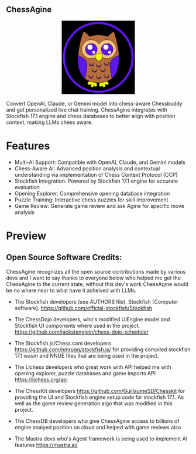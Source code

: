 ## ChessAgine

<p align="center">
  <img src="/public/static/images/agineowl.png" alt="ChessAgine" width="200"/>
</p>

Convert OpenAI, Claude, or Gemini model into chess-aware Chessbuddy and get personalized live chat training. ChessAgine integrates with Stockfish 17.1 engine and chess databases to better align with position context, making LLMs chess aware.

# Features

- Multi-AI Support: Compatible with OpenAI, Claude, and Gemini models
- Chess-Aware AI: Advanced position analysis and contextual understanding via implementation of Chess Context Protocol (CCP)
- Stockfish Integration: Powered by Stockfish 17.1 engine for accurate evaluation
- Opening Explorer: Comprehensive opening database integration
- Puzzle Training: Interactive chess puzzles for skill improvement
- Game Review: Generate game review and ask Agine for specific move analysis

# Preview





## Open Source Software Credits:

ChessAgine recognizes all the open source contributions made by various devs and I want to say thanks to everyone below who helped me get the ChessAgine to the current state, without this dev's work ChessAgine would be no where near to what have it acheived with LLMs.

- The Stockfish developers (see AUTHORS file). Stockfish [Computer software]. https://github.com/official-stockfish/Stockfish

- The ChessDojo developers, who's modified UiEngine model and Stockfish UI components where used in the project. https://github.com/jackstenglein/chess-dojo-scheduler

- The Stockfish.js/Chess.com developers https://github.com/nmrugg/stockfish.js/ for providing compiled stockfish 17.1 wasm and NNUE files that are being used in the project.

- The Lichess developers who great work with API helped me with opening explorer, puzzle databases and game imports API https://lichess.org/api

- The ChessKit developers https://github.com/GuillaumeSD/Chesskit for providing the UI and Stockfish engine setup code for stockfish 17.1. As well as the game review generation algo that was modified in this project.

- The ChessDB developers who give ChessAgine access to billions of engine analyed position on cloud and helped 
with game reviews also 

- The Mastra devs who's Agent framework is being used to implement AI features https://mastra.ai/



